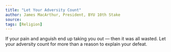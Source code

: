 ```yaml
---
title: "Let Your Adversity Count"
author: James MacArthur, President, BYU 10th Stake
source:
tags: [Religion]
---
```


If your pain and anguish end up taking you out &mdash; then it was all wasted. Let your adversity count for more than a reason to explain your defeat.
